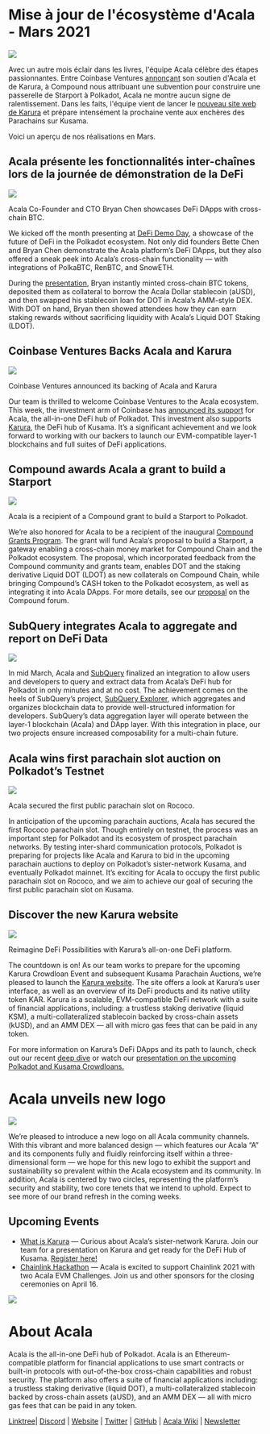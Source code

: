 # **Mise à jour de l'écosystème d'Acala - Mars 2021**

![](https://miro.medium.com/max/2800/1*QL98Lx2R1D7e10smue8TVA.png)

Avec un autre mois éclair dans les livres, l'équipe Acala célèbre des étapes passionnantes. Entre Coinbase Ventures [annonçant](https://cointelegraph.com/news/coinbase-ventures-backing-defi-in-the-polkadot-ecosystem) son soutien d'Acala et de Karura, à Compound nous attribuant une subvention pour construire une passerelle de Starport à Polkadot, Acala ne montre aucun signe de ralentissement. Dans les faits, l'équipe vient de lancer le [nouveau site web de Karura](https://acala.network/karura) et prépare intensément la prochaine vente aux enchères des Parachains sur Kusama.

Voici un aperçu de nos réalisations en Mars.

## Acala présente les fonctionnalités inter-chaînes lors de la journée de démonstration de la DeFi

![](https://miro.medium.com/max/3296/1\*c4fdF6mopG5ARbae-ExJNA.png)

Acala Co-Founder and CTO Bryan Chen showcases DeFi DApps with cross-chain BTC.

We kicked off the month presenting at [DeFi Demo Day](https://www.crowdcast.io/e/defidemoday), a showcase of the future of DeFi in the Polkadot ecosystem. Not only did founders Bette Chen and Bryan Chen demonstrate the Acala platform’s DeFi DApps, but they also offered a sneak peek into Acala’s cross-chain functionality — with integrations of PolkaBTC, RenBTC, and SnowETH.

During the [presentation](https://www.crowdcast.io/e/defidemoday), Bryan instantly minted cross-chain BTC tokens, deposited them as collateral to borrow the Acala Dollar stablecoin (aUSD), and then swapped his stablecoin loan for DOT in Acala’s AMM-style DEX. With DOT on hand, Bryan then showed attendees how they can earn staking rewards without sacrificing liquidity with Acala’s Liquid DOT Staking (LDOT).

## Coinbase Ventures Backs Acala and Karura

![](https://miro.medium.com/max/2800/1\*3ZiFjMlC2kYxkx0L14gXLw.png)

Coinbase Ventures announced its backing of Acala and Karura

Our team is thrilled to welcome Coinbase Ventures to the Acala ecosystem. This week, the investment arm of Coinbase has [announced its support](https://cointelegraph.com/news/coinbase-ventures-backing-defi-in-the-polkadot-ecosystem) for Acala, the all-in-one DeFi hub of Polkadot. This investment also supports [Karura](https://acala.network/karura), the DeFi hub of Kusama. It’s a significant achievement and we look forward to working with our backers to launch our EVM-compatible layer-1 blockchains and full suites of DeFi applications.

## Compound awards Acala a grant to build a Starport

![](https://miro.medium.com/max/2800/1\*HBjTiYMXO8Vm4eIeSVPhzQ.png)

Acala is a recipient of a Compound grant to build a Starport to Polkadot.

We’re also honored for Acala to be a recipient of the inaugural [Compound Grants Program](https://medium.com/acalanetwork/acala-receives-compound-grant-to-connect-compound-chain-and-polkadot-via-acala-a055d391e94a). The grant will fund Acala’s proposal to build a Starport, a gateway enabling a cross-chain money market for Compound Chain and the Polkadot ecosystem. The proposal, which incorporated feedback from the Compound community and grants team, enables DOT and the staking derivative Liquid DOT (LDOT) as new collaterals on Compound Chain, while bringing Compound’s CASH token to the Polkadot ecosystem, as well as integrating it into Acala DApps. For more details, see our [proposal](https://www.comp.xyz/t/acala-x-compound-chain-gateway-to-polkadot/1349/10) on the Compound forum.

## SubQuery integrates Acala to aggregate and report on DeFi Data

![](https://miro.medium.com/max/2048/0\*mZSC0lvmD90nqFlz)

In mid March, Acala and [SubQuery](https://www.subquery.network/) finalized an integration to allow users and developers to query and extract data from Acala’s DeFi hub for Polkadot in only minutes and at no cost. The achievement comes on the heels of SubQuery’s project, [SubQuery Explorer](https://explorer.subquery.network/), which aggregates and organizes blockchain data to provide well-structured information for developers. SubQuery’s data aggregation layer will operate between the layer-1 blockchain (Acala) and DApp layer. With this integration in place, our two projects ensure increased composability for a multi-chain future.

## Acala wins first parachain slot auction on Polkadot’s Testnet

![](https://miro.medium.com/max/1528/0\*EzkXYOY9GjXZ3oiK)

Acala secured the first public parachain slot on Rococo.

In anticipation of the upcoming parachain auctions, Acala has secured the first Rococo parachain slot. Though entirely on testnet, the process was an important step for Polkadot and its ecosystem of prospect parachain networks. By testing inter-shard communication protocols, Polkadot is preparing for projects like Acala and Karura to bid in the upcoming parachain auctions to deploy on Polkadot’s sister-network Kusama, and eventually Polkadot mainnet. It’s exciting for Acala to occupy the first public parachain slot on Rococo, and we aim to achieve our goal of securing the first public parachain slot on Kusama.

## Discover the new Karura website

![](https://miro.medium.com/max/2816/0\*KVAVAiFZUNF\_fi\_K)

Reimagine DeFi Possibilities with Karura’s all-on-one DeFi platform.

The countdown is on! As our team works to prepare for the upcoming Karura Crowdloan Event and subsequent Kusama Parachain Auctions, we’re pleased to launch the [Karura website](https://acala.network/karura). The site offers a look at Karura’s user interface, as well as an overview of its DeFi products and its native utility token KAR. Karura is a scalable, EVM-compatible DeFi network with a suite of financial applications, including: a trustless staking derivative (liquid KSM), a multi-collateralized stablecoin backed by cross-chain assets (kUSD), and an AMM DEX — all with micro gas fees that can be paid in any token.

For more information on Karura’s DeFi DApps and its path to launch, check out our recent [deep dive](https://medium.com/acalanetwork/countdown-to-karura-a-deep-dive-on-the-defi-hub-of-kusama-410066fc1e1f) or watch our [presentation on the upcoming Polkadot and Kusama Crowdloans.](https://www.youtube.com/watch?v=qQuzRTsiJa4&t=115s)

# Acala unveils new logo

![](https://miro.medium.com/max/2072/0\*IGwkNLwEePOYWKrw)

We’re pleased to introduce a new logo on all Acala community channels. With this vibrant and more balanced design — which features our Acala “A” and its components fully and fluidly reinforcing itself within a three-dimensional form — we hope for this new logo to exhibit the support and sustainability so prevalent within the Acala ecosystem and its community. In addition, Acala is centered by two circles, representing the platform’s security and stability, two core tenets that we intend to uphold. Expect to see more of our brand refresh in the coming weeks.

## Upcoming Events

- [What is Karura](https://www.crowdcast.io/e/what-is-karura/register?utm_source=profile&utm_medium=profile_web&utm_campaign=profile) — Curious about Acala’s sister-network Karura. Join our team for a presentation on Karura and get ready for the DeFi Hub of Kusama. [Register here!](https://www.crowdcast.io/e/what-is-karura/register?utm_source=profile&utm_medium=profile_web&utm_campaign=profile)
- [Chainlink Hackathon](https://chain.link/hackathon) — Acala is excited to support Chainlink 2021 with two Acala EVM Challenges. Join us and other sponsors for the closing ceremonies on April 16.

![](https://miro.medium.com/max/2402/0\*vfld\_ERpJGvSAJnD.png)

# About Acala

Acala is the all-in-one DeFi hub of Polkadot. Acala is an Ethereum-compatible platform for financial applications to use smart contracts or built-in protocols with out-of-the-box cross-chain capabilities and robust security. The platform also offers a suite of financial applications including: a trustless staking derivative (liquid DOT), a multi-collateralized stablecoin backed by cross-chain assets (aUSD), and an AMM DEX — all with micro gas fees that can be paid in any token.

[Linktree](https://linktr.ee/acalanetwork)| [Discord](https://discord.gg/vdbFVCH) | [Website](https://acala.network/) | [Twitter](https://twitter.com/AcalaNetwork) | [GitHub](https://github.com/AcalaNetwork/Acala) | [Acala Wiki](https://github.com/AcalaNetwork/Acala/wiki) | [Newsletter](https://share.hsforms.com/1X9RxkXk-R62I0VNbATaDXw4h8qc)
